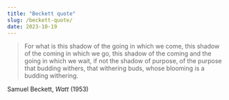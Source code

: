 ```yaml
---
title: "Beckett quote"
slug: /beckett-quote/
date: 2023-10-19
---
```


> For what is this shadow of the going in which we come, this shadow of the coming in which we go, this shadow of the coming and the going in which we wait, if not the shadow of purpose, of the purpose that budding withers, that withering buds, whose blooming is a budding withering.

Samuel Beckett, _Watt_ (1953)
